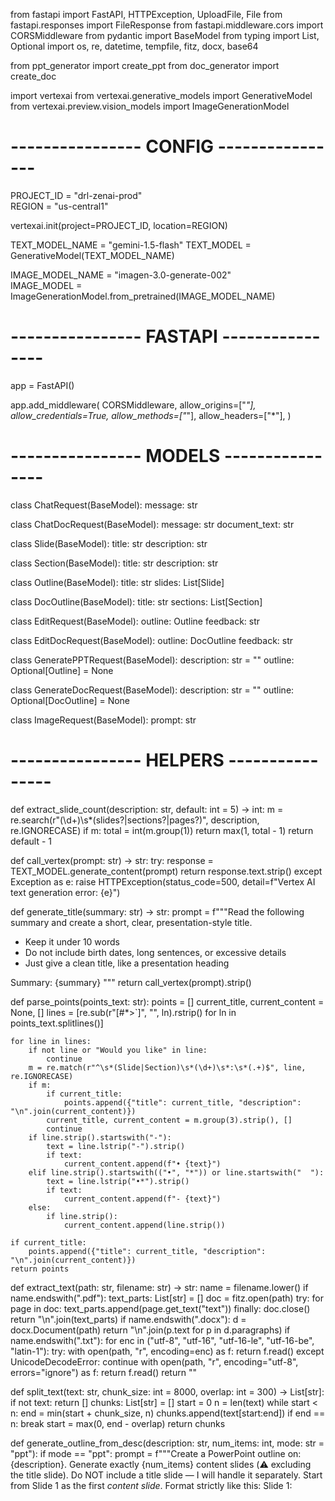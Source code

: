 from fastapi import FastAPI, HTTPException, UploadFile, File
from fastapi.responses import FileResponse
from fastapi.middleware.cors import CORSMiddleware
from pydantic import BaseModel
from typing import List, Optional
import os, re, datetime, tempfile, fitz, docx, base64

from ppt_generator import create_ppt
from doc_generator import create_doc

import vertexai
from vertexai.generative_models import GenerativeModel
from vertexai.preview.vision_models import ImageGenerationModel

# ---------------- CONFIG ----------------
PROJECT_ID = "drl-zenai-prod"  
REGION = "us-central1"

vertexai.init(project=PROJECT_ID, location=REGION)

TEXT_MODEL_NAME = "gemini-1.5-flash"
TEXT_MODEL = GenerativeModel(TEXT_MODEL_NAME)

IMAGE_MODEL_NAME = "imagen-3.0-generate-002"  
IMAGE_MODEL = ImageGenerationModel.from_pretrained(IMAGE_MODEL_NAME)

# ---------------- FASTAPI ----------------
app = FastAPI()

app.add_middleware(
    CORSMiddleware,
    allow_origins=["*"],
    allow_credentials=True,
    allow_methods=["*"],
    allow_headers=["*"],
)

# ---------------- MODELS ----------------
class ChatRequest(BaseModel):
    message: str

class ChatDocRequest(BaseModel):
    message: str
    document_text: str

class Slide(BaseModel):
    title: str
    description: str

class Section(BaseModel):
    title: str
    description: str

class Outline(BaseModel):
    title: str
    slides: List[Slide]

class DocOutline(BaseModel):
    title: str
    sections: List[Section]

class EditRequest(BaseModel):
    outline: Outline
    feedback: str

class EditDocRequest(BaseModel):
    outline: DocOutline
    feedback: str

class GeneratePPTRequest(BaseModel):
    description: str = ""
    outline: Optional[Outline] = None

class GenerateDocRequest(BaseModel):
    description: str = ""
    outline: Optional[DocOutline] = None

class ImageRequest(BaseModel):
    prompt: str


# ---------------- HELPERS ----------------
def extract_slide_count(description: str, default: int = 5) -> int:
    m = re.search(r"(\d+)\s*(slides?|sections?|pages?)", description, re.IGNORECASE)
    if m:
        total = int(m.group(1))
        return max(1, total - 1)
    return default - 1

def call_vertex(prompt: str) -> str:
    try:
        response = TEXT_MODEL.generate_content(prompt)
        return response.text.strip()
    except Exception as e:
        raise HTTPException(status_code=500, detail=f"Vertex AI text generation error: {e}")

def generate_title(summary: str) -> str:
    prompt = f"""Read the following summary and create a short, clear, presentation-style title.
- Keep it under 10 words
- Do not include birth dates, long sentences, or excessive details
- Just give a clean title, like a presentation heading

Summary:
{summary}
"""
    return call_vertex(prompt).strip()

def parse_points(points_text: str):
    points = []
    current_title, current_content = None, []
    lines = [re.sub(r"[#*>`]", "", ln).rstrip() for ln in points_text.splitlines()]

    for line in lines:
        if not line or "Would you like" in line:
            continue
        m = re.match(r"^\s*(Slide|Section)\s*(\d+)\s*:\s*(.+)$", line, re.IGNORECASE)
        if m:
            if current_title:
                points.append({"title": current_title, "description": "\n".join(current_content)})
            current_title, current_content = m.group(3).strip(), []
            continue
        if line.strip().startswith("-"):
            text = line.lstrip("-").strip()
            if text:
                current_content.append(f"• {text}")
        elif line.strip().startswith(("•", "*")) or line.startswith("  "):
            text = line.lstrip("•*").strip()
            if text:
                current_content.append(f"- {text}")
        else:
            if line.strip():
                current_content.append(line.strip())

    if current_title:
        points.append({"title": current_title, "description": "\n".join(current_content)})
    return points

def extract_text(path: str, filename: str) -> str:
    name = filename.lower()
    if name.endswith(".pdf"):
        text_parts: List[str] = []
        doc = fitz.open(path)
        try:
            for page in doc:
                text_parts.append(page.get_text("text"))
        finally:
            doc.close()
        return "\n".join(text_parts)
    if name.endswith(".docx"):
        d = docx.Document(path)
        return "\n".join(p.text for p in d.paragraphs)
    if name.endswith(".txt"):
        for enc in ("utf-8", "utf-16", "utf-16-le", "utf-16-be", "latin-1"):
            try:
                with open(path, "r", encoding=enc) as f:
                    return f.read()
            except UnicodeDecodeError:
                continue
        with open(path, "r", encoding="utf-8", errors="ignore") as f:
            return f.read()
    return ""

def split_text(text: str, chunk_size: int = 8000, overlap: int = 300) -> List[str]:
    if not text:
        return []
    chunks: List[str] = []
    start = 0
    n = len(text)
    while start < n:
        end = min(start + chunk_size, n)
        chunks.append(text[start:end])
        if end == n:
            break
        start = max(0, end - overlap)
    return chunks

def generate_outline_from_desc(description: str, num_items: int, mode: str = "ppt"):
    if mode == "ppt":
        prompt = f"""Create a PowerPoint outline on: {description}.
Generate exactly {num_items} content slides (⚠️ excluding the title slide).
Do NOT include a title slide — I will handle it separately.
Start from Slide 1 as the first *content slide*.
Format strictly like this:
Slide 1: <Title>
- Bullet
- Bullet
- Bullet
"""
    else:
        prompt = f"""Create a detailed Document outline on: {description}.
Generate exactly {num_items} sections (treat each section as roughly one page).
Each section should have:
- A section title
- 2–3 descriptive paragraphs (5–7 sentences each) of full prose, not bullets.
Do NOT use bullet points.
Format strictly like this:
Section 1: <Title>
<Paragraph 1>
<Paragraph 2>
<Paragraph 3>
"""
    points_text = call_vertex(prompt)
    return parse_points(points_text)

def summarize_long_text(full_text: str) -> str:
    chunks = split_text(full_text)
    if len(chunks) <= 1:
        return call_vertex(f"Summarize the following text in detail:\n\n{full_text}")
    partial_summaries = []
    for idx, ch in enumerate(chunks, start=1):
        mapped = call_vertex(f"Summarize this part of a longer document:\n\n{ch}")
        partial_summaries.append(f"Chunk {idx}:\n{mapped.strip()}")
    combined = "\n\n".join(partial_summaries)
    return call_vertex(f"Combine these summaries into one clean, well-structured summary:\n\n{combined}")

def sanitize_filename(name: str) -> str:
    return re.sub(r'[^A-Za-z0-9_.-]', '_', name)

def clean_title(title: str) -> str:
    return re.sub(r"\s*\(.*?\)", "", title).strip()

def save_temp_image(image_bytes, idx, title):
    output_dir = os.path.join(os.path.dirname(__file__), "generated_files", "images")
    os.makedirs(output_dir, exist_ok=True)
    safe_title = re.sub(r'[^A-Za-z0-9_.-]', '_', title)[:30]
    filename = f"{safe_title}_{idx}.png"
    filepath = os.path.join(output_dir, filename)
    with open(filepath, "wb") as f:
        f.write(image_bytes)
    return filepath

def generate_images_for_points(points, mode="ppt"):
    """Generate one image per slide/section using Imagen."""
    images = []
    for idx, item in enumerate(points, start=1):
        img_prompt = (
            f"An illustration for a {mode.upper()} section titled '{item['title']}'. "
            f"Content: {item['description']}. "
            f"Style: professional, modern, clean, infographic look."
        )
        try:
            resp = IMAGE_MODEL.generate_images(prompt=img_prompt, number_of_images=1)

            if resp.images and hasattr(resp.images[0], "_image_bytes"):
                img_bytes = resp.images[0]._image_bytes
            else:
                img_bytes = None

            if img_bytes:
                img_path = save_temp_image(img_bytes, idx, item["title"])
                images.append(img_path)
            else:
                images.append(None)
        except Exception as e:
            print(f"⚠️ Image generation failed for {mode} {idx}: {e}")
            images.append(None)
    return images


# ---------------- ROUTES ----------------
@app.post("/chat")
def chat(req: ChatRequest):
    reply = call_vertex(req.message)
    return {"response": reply}

@app.post("/upload/")
async def upload(file: UploadFile = File(...)):
    with tempfile.NamedTemporaryFile(delete=False) as tmp:
        tmp.write(await file.read())
        tmp_path = tmp.name
    try:
        text = extract_text(tmp_path, file.filename)
    finally:
        try: os.remove(tmp_path)
        except Exception: pass
    if not text or not text.strip():
        raise HTTPException(status_code=400, detail="Unsupported, empty, or unreadable file content.")
    try:
        summary = summarize_long_text(text)
        title = generate_title(summary) or os.path.splitext(file.filename)[0]
        return {
            "filename": file.filename,
            "chars": len(text),
            "chunks": len(split_text(text)),
            "title": title,
            "summary": summary,
        }
    except Exception as e:
        raise HTTPException(status_code=502, detail=f"Summarization failed: {e}")

@app.post("/generate-ppt-outline")
def generate_ppt_outline(request: GeneratePPTRequest):
    title = generate_title(request.description)
    num_content_slides = extract_slide_count(request.description, default=5)
    points = generate_outline_from_desc(request.description, num_content_slides, mode="ppt")
    return {"title": title, "slides": points}

@app.post("/generate-ppt")
def generate_ppt(req: GeneratePPTRequest):
    if req.outline:
        title = clean_title(req.outline.title) or "Presentation"
        points = [{"title": clean_title(s.title), "description": s.description} for s in req.outline.slides]
    else:
        title = clean_title(generate_title(req.description))
        num_content_slides = extract_slide_count(req.description, default=5)
        points = generate_outline_from_desc(req.description, num_content_slides, mode="ppt")

    images = generate_images_for_points(points, mode="ppt")

    output_dir = os.path.join(os.path.dirname(__file__), "generated_files")
    os.makedirs(output_dir, exist_ok=True)
    filename = os.path.join(output_dir, f"{sanitize_filename(title)}.pptx")

    create_ppt(title, points, filename=filename, images=images)

    return FileResponse(filename,
        media_type="application/vnd.openxmlformats-officedocument.presentationml.presentation",
        filename=os.path.basename(filename)
    )

@app.post("/generate-doc-outline")
def generate_doc_outline(request: GenerateDocRequest):
    title = generate_title(request.description)
    num_sections = extract_slide_count(request.description, default=5)
    points = generate_outline_from_desc(request.description, num_sections, mode="doc")
    return {"title": title, "sections": points}

@app.post("/generate-doc")
def generate_doc(req: GenerateDocRequest):
    if req.outline:
        title = clean_title(req.outline.title) or "Document"
        points = [{"title": clean_title(s.title), "description": s.description} for s in req.outline.sections]
    else:
        title = clean_title(generate_title(req.description))
        num_sections = extract_slide_count(req.description, default=5)
        points = generate_outline_from_desc(req.description, num_sections, mode="doc")

    images = generate_images_for_points(points, mode="doc")

    output_dir = os.path.join(os.path.dirname(__file__), "generated_files")
    os.makedirs(output_dir, exist_ok=True)
    filename = os.path.join(output_dir, f"{sanitize_filename(title)}.docx")

    create_doc(title, points, filename=filename, images=images)

    return FileResponse(filename,
        media_type="application/vnd.openxmlformats-officedocument.wordprocessingml.document",
        filename=os.path.basename(filename)
    )

@app.post("/chat-doc")
def chat_with_doc(req: ChatDocRequest):
    prompt = f"""
    You are an assistant answering based only on the provided document.
    Document:
    {req.document_text}

    Question:
    {req.message}

    Answer clearly and concisely using only the document content.
    """
    try:
        reply = call_vertex(prompt)
        return {"response": reply}
    except Exception as e:
        raise HTTPException(status_code=500, detail=f"Chat-with-doc failed: {e}")

@app.post("/generate-image")
def generate_image(req: ImageRequest):
    try:
        resp = IMAGE_MODEL.generate_images(prompt=req.prompt, number_of_images=1)

        if resp.images and hasattr(resp.images[0], "_image_bytes"):
            img_bytes = resp.images[0]._image_bytes
        else:
            raise HTTPException(status_code=500, detail="Image generation failed")

        output_dir = os.path.join(os.path.dirname(__file__), "generated_files", "images")
        os.makedirs(output_dir, exist_ok=True)
        filename = os.path.join(output_dir, f"generated_{datetime.datetime.now().strftime('%Y%m%d_%H%M%S')}.png")

        with open(filename, "wb") as f:
            f.write(img_bytes)

        return FileResponse(filename, media_type="image/png", filename=os.path.basename(filename))

    except Exception as e:
        raise HTTPException(status_code=500, detail=f"Image generation error: {e}")

@app.get("/health")
def health():
    return {"status": "ok", "text_model": TEXT_MODEL_NAME, "image_model": IMAGE_MODEL_NAME}

@app.post("/edit-ppt-outline")
def edit_ppt_outline(req: EditRequest):
    """
    Refine an existing PPT outline based on user feedback.
    """
    outline_text = "\n".join(
        [f"Slide {i+1}: {s.title}\n{s.description}" for i, s in enumerate(req.outline.slides)]
    )
    prompt = f"""
    You are an assistant improving a PowerPoint outline.

    Current Outline:
    Title: {req.outline.title}
    {outline_text}

    Feedback:
    {req.feedback}

    Task:
    - Apply the feedback to refine/improve the outline.
    - Return the updated outline with the same format:
      Slide 1: <Title>
      - Bullet
      - Bullet
    - Do NOT add a title slide (I will handle it).
    """
    try:
        updated_points = parse_points(call_vertex(prompt))
        return {"title": req.outline.title, "slides": updated_points}
    except Exception as e:
        raise HTTPException(status_code=500, detail=f"PPT outline editing failed: {e}")


@app.post("/edit-doc-outline")
def edit_doc_outline(req: EditDocRequest):
    """
    Refine an existing Document outline based on user feedback.
    """
    outline_text = "\n".join(
        [f"Section {i+1}: {s.title}\n{s.description}" for i, s in enumerate(req.outline.sections)]
    )
    prompt = f"""
    You are an assistant improving a Document outline.

    Current Outline:
    Title: {req.outline.title}
    {outline_text}

    Feedback:
    {req.feedback}

    Task:
    - Apply the feedback to refine/improve the outline.
    - Return the updated outline with the same format:
      Section 1: <Title>
      <Paragraph 1>
      <Paragraph 2>
      <Paragraph 3>
    - Avoid bullet points, use prose.
    """
    try:
        updated_points = parse_points(call_vertex(prompt))
        return {"title": req.outline.title, "sections": updated_points}
    except Exception as e:
        raise HTTPException(status_code=500, detail=f"Doc outline editing failed: {e}")
